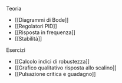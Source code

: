 Teoria
- [[Diagrammi di Bode]]
- [[Regolatori PID]]
- [[Risposta in frequenza]]
- [[Stabilità]]

Esercizi
- [[Calcolo indici di robustezza]]
- [[Grafico qualitativo risposta allo scalino]]
- [[Pulsazione critica e guadagno]]